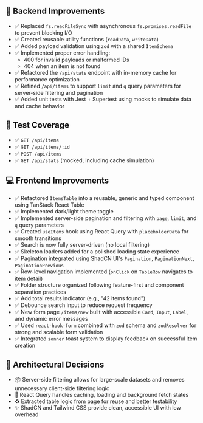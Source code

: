 ## 🔧 Backend Improvements

- ✅ Replaced `fs.readFileSync` with asynchronous `fs.promises.readFile` to prevent blocking I/O
- ✅ Created reusable utility functions (`readData`, `writeData`)
- ✅ Added payload validation using `zod` with a shared `ItemSchema`
- ✅ Implemented proper error handling:
  - 400 for invalid payloads or malformed IDs
  - 404 when an item is not found
- ✅ Refactored the `/api/stats` endpoint with in-memory cache for performance optimization
- ✅ Refined `/api/items` to support `limit` and `q` query parameters for server-side filtering and pagination
- ✅ Added unit tests with Jest + Supertest using mocks to simulate data and cache behavior

## 🧪 Test Coverage

- ✅ `GET /api/items`
- ✅ `GET /api/items/:id`
- ✅ `POST /api/items`
- ✅ `GET /api/stats` (mocked, including cache simulation)

## 💻 Frontend Improvements

- ✅ Refactored `ItemsTable` into a reusable, generic and typed component using TanStack React Table
- ✅ Implemented dark/light theme toggle
- ✅ Implemented server-side pagination and filtering with `page`, `limit`, and `q` query parameters
- ✅ Created `useItems` hook using React Query with `placeholderData` for smooth transitions
- ✅ Search is now fully server-driven (no local filtering)
- ✅ Skeleton loaders added for a polished loading state experience
- ✅ Pagination integrated using ShadCN UI's `Pagination`, `PaginationNext`, `PaginationPrevious`
- ✅ Row-level navigation implemented (`onClick` on `TableRow` navigates to item detail)
- ✅ Folder structure organized following feature-first and component separation practices
- ✅ Add total results indicator (e.g., "42 items found")
- ✅ Debounce search input to reduce request frequency
- ✅ New form page `/items/new` built with accessible `Card`, `Input`, `Label`, and dynamic error messages
- ✅ Used `react-hook-form` combined with `zod` schema and `zodResolver` for strong and scalable form validation
- ✅ Integrated `sonner` toast system to display feedback on successful item creation

## 🧠 Architectural Decisions

- 📦 Server-side filtering allows for large-scale datasets and removes unnecessary client-side filtering logic
- 🧩 React Query handles caching, loading and background fetch states
- ♻️ Extracted table logic from page for reuse and better testability
- ✨ ShadCN and Tailwind CSS provide clean, accessible UI with low overhead
